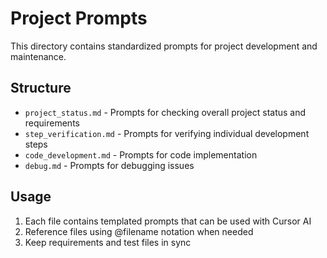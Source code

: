 # Project Prompts

This directory contains standardized prompts for project development and maintenance.

## Structure
- `project_status.md` - Prompts for checking overall project status and requirements
- `step_verification.md` - Prompts for verifying individual development steps
- `code_development.md` - Prompts for code implementation
- `debug.md` - Prompts for debugging issues

## Usage
1. Each file contains templated prompts that can be used with Cursor AI
2. Reference files using @filename notation when needed
3. Keep requirements and test files in sync